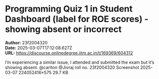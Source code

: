 # Programming Quiz 1 in Student Dashboard (label for ROE scores) - showing absent or incorrect

**Author:** 23f2004320  
**Date:** 2025-03-07T17:12:08.627Z  
**URL:** https://discourse.onlinedegree.iitm.ac.in/t/169369/604312

I’m experiencing a similar issue, I attended and submitted the exam but it’s showing absent.  @carlton @Jivraj
roll no. 23f2004320
Screenshot 2025-03-07 224052416×575 29.7 KB
